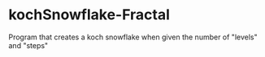 # kochSnowflake-Fractal
Program that creates a koch snowflake when given the number of "levels" and "steps"
